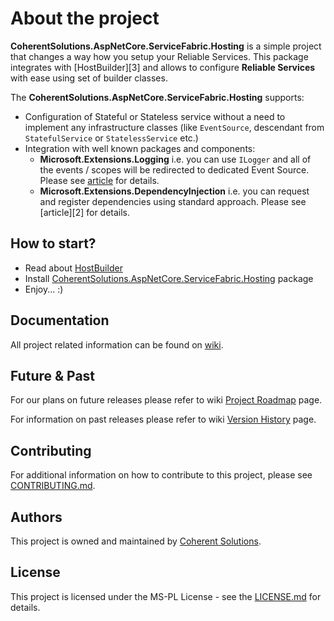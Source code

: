 # About the project

**CoherentSolutions.AspNetCore.ServiceFabric.Hosting** is a simple project that changes a way how you setup your Reliable Services. This package integrates with [HostBuilder][3] and allows to configure **Reliable Services** with ease using set of builder classes.

The **CoherentSolutions.AspNetCore.ServiceFabric.Hosting** supports:
* Configuration of Stateful or Stateless service without a need to implement any infrastructure classes (like `EventSource`, descendant from `StatefulService` or `StatelessService` etc.)
* Integration with well known packages and components:
    * **Microsoft.Extensions.Logging** i.e. you can use `ILogger` and all of the events / scopes will be redirected to dedicated Event Source. Please see [article][1] for details.
    * **Microsoft.Extensions.DependencyInjection** i.e. you can request and register dependencies using standard approach. Please see [article][2] for details.

## How to start?

* Read about [HostBuilder][1]
* Install [CoherentSolutions.AspNetCore.ServiceFabric.Hosting][11] package
* Enjoy... :)

## Documentation

All project related information can be found on [wiki][12].

## Future & Past

For our plans on future releases please refer to wiki [Project Roadmap][5] page.

For information on past releases please refer to wiki [Version History][6] page.

## Contributing

For additional information on how to contribute to this project, please see [CONTRIBUTING.md][7].

## Authors

This project is owned and maintained by [Coherent Solutions][8].

## License

This project is licensed under the MS-PL License - see the [LICENSE.md][9] for details.

[1]:  https://docs.microsoft.com/en-us/aspnet/core/fundamentals/host/generic-host?view=aspnetcore-2.1 "docs.microsoft.com HostBuilder"
[5]:  https://github.com/coherentsolutionsinc/aspnetcore-service-fabric-hosting/wiki/Roadmap "wiki: Project roadmap"
[6]:  https://github.com/coherentsolutionsinc/aspnetcore-service-fabric-hosting/wiki/VersionHistory "wiki: Version History"
[7]:  CONTRIBUTING.md "Contributing"
[8]:  https://www.coherentsolutions.com/ "Coherent Solutions Inc."
[9]:  https://github.com/coherentsolutionsinc/aspnetcore-service-fabric-hosting/blob/master/LICENSE.md "License"
[11]: https://www.nuget.org/packages/CoherentSolutions.AspNetCore.ServiceFabric.Hosting "NuGet package"
[12]: https://github.com/coherentsolutionsinc/aspnetcore-service-fabric-hosting/wiki "Project wiki"

